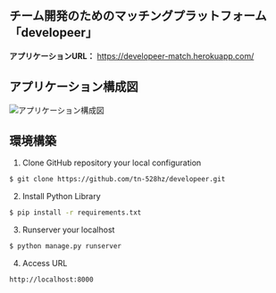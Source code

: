 ## チーム開発のためのマッチングプラットフォーム「developeer」

__アプリケーションURL：__ https://developeer-match.herokuapp.com/

## アプリケーション構成図

![アプリケーション構成図](https://cacoo.com/diagrams/tkuhNk7Tf42zrTBi-3CC26.png "アプリケーション構成図")

## 環境構築

1. Clone GitHub repository your local configuration
```bash
$ git clone https://github.com/tn-528hz/developeer.git
```

2. Install Python Library
```bash
$ pip install -r requirements.txt
```

3. Runserver your localhost
```bash
$ python manage.py runserver
```

4. Access URL
```
http://localhost:8000
```
